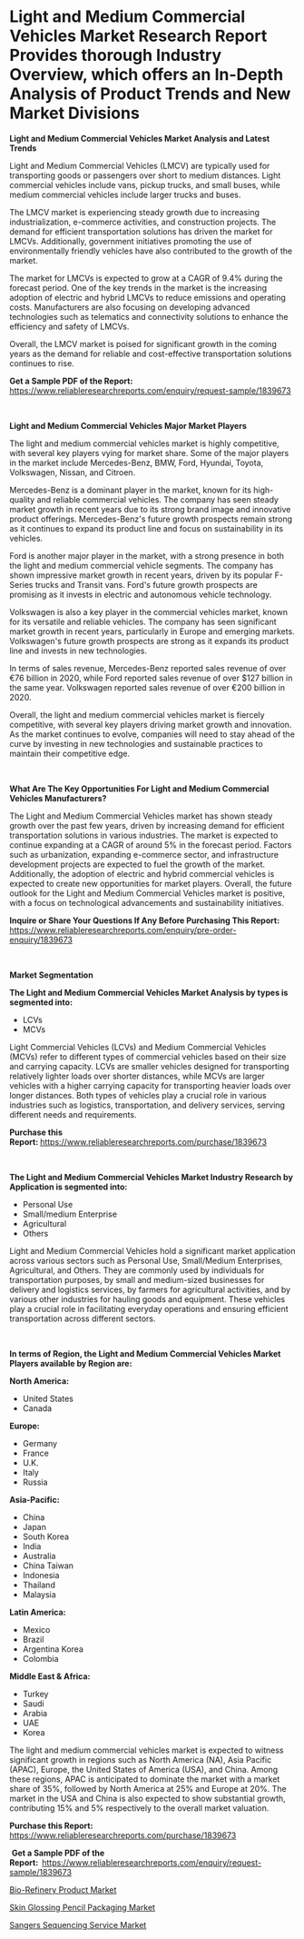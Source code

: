 <p><h1>Light and Medium Commercial Vehicles Market Research Report Provides thorough Industry Overview, which offers an In-Depth Analysis of Product Trends and New Market Divisions</h1></p><p><strong>Light and Medium Commercial Vehicles Market Analysis and Latest Trends</strong></p>
<p><p>Light and Medium Commercial Vehicles (LMCV) are typically used for transporting goods or passengers over short to medium distances. Light commercial vehicles include vans, pickup trucks, and small buses, while medium commercial vehicles include larger trucks and buses.</p><p>The LMCV market is experiencing steady growth due to increasing industrialization, e-commerce activities, and construction projects. The demand for efficient transportation solutions has driven the market for LMCVs. Additionally, government initiatives promoting the use of environmentally friendly vehicles have also contributed to the growth of the market.</p><p>The market for LMCVs is expected to grow at a CAGR of 9.4% during the forecast period. One of the key trends in the market is the increasing adoption of electric and hybrid LMCVs to reduce emissions and operating costs. Manufacturers are also focusing on developing advanced technologies such as telematics and connectivity solutions to enhance the efficiency and safety of LMCVs.</p><p>Overall, the LMCV market is poised for significant growth in the coming years as the demand for reliable and cost-effective transportation solutions continues to rise.</p></p>
<p><strong>Get a Sample PDF of the Report:&nbsp;</strong> <a href="https://www.reliableresearchreports.com/enquiry/request-sample/1839673">https://www.reliableresearchreports.com/enquiry/request-sample/1839673</a></p>
<p>&nbsp;</p>
<p><strong>Light and Medium Commercial Vehicles Major Market Players</strong></p>
<p><p>The light and medium commercial vehicles market is highly competitive, with several key players vying for market share. Some of the major players in the market include Mercedes-Benz, BMW, Ford, Hyundai, Toyota, Volkswagen, Nissan, and Citroen.</p><p>Mercedes-Benz is a dominant player in the market, known for its high-quality and reliable commercial vehicles. The company has seen steady market growth in recent years due to its strong brand image and innovative product offerings. Mercedes-Benz's future growth prospects remain strong as it continues to expand its product line and focus on sustainability in its vehicles.</p><p>Ford is another major player in the market, with a strong presence in both the light and medium commercial vehicle segments. The company has shown impressive market growth in recent years, driven by its popular F-Series trucks and Transit vans. Ford's future growth prospects are promising as it invests in electric and autonomous vehicle technology.</p><p>Volkswagen is also a key player in the commercial vehicles market, known for its versatile and reliable vehicles. The company has seen significant market growth in recent years, particularly in Europe and emerging markets. Volkswagen's future growth prospects are strong as it expands its product line and invests in new technologies.</p><p>In terms of sales revenue, Mercedes-Benz reported sales revenue of over €76 billion in 2020, while Ford reported sales revenue of over $127 billion in the same year. Volkswagen reported sales revenue of over €200 billion in 2020.</p><p>Overall, the light and medium commercial vehicles market is fiercely competitive, with several key players driving market growth and innovation. As the market continues to evolve, companies will need to stay ahead of the curve by investing in new technologies and sustainable practices to maintain their competitive edge.</p></p>
<p>&nbsp;</p>
<p><strong>What Are The Key Opportunities For Light and Medium Commercial Vehicles Manufacturers?</strong></p>
<p><p>The Light and Medium Commercial Vehicles market has shown steady growth over the past few years, driven by increasing demand for efficient transportation solutions in various industries. The market is expected to continue expanding at a CAGR of around 5% in the forecast period. Factors such as urbanization, expanding e-commerce sector, and infrastructure development projects are expected to fuel the growth of the market. Additionally, the adoption of electric and hybrid commercial vehicles is expected to create new opportunities for market players. Overall, the future outlook for the Light and Medium Commercial Vehicles market is positive, with a focus on technological advancements and sustainability initiatives.</p></p>
<p><strong>Inquire or Share Your Questions If Any Before Purchasing This Report:</strong> <a href="https://www.reliableresearchreports.com/enquiry/pre-order-enquiry/1839673">https://www.reliableresearchreports.com/enquiry/pre-order-enquiry/1839673</a></p>
<p>&nbsp;</p>
<p><strong>Market Segmentation</strong></p>
<p><strong>The Light and Medium Commercial Vehicles Market Analysis by types is segmented into:</strong></p>
<p><ul><li>LCVs</li><li>MCVs</li></ul></p>
<p><p>Light Commercial Vehicles (LCVs) and Medium Commercial Vehicles (MCVs) refer to different types of commercial vehicles based on their size and carrying capacity. LCVs are smaller vehicles designed for transporting relatively lighter loads over shorter distances, while MCVs are larger vehicles with a higher carrying capacity for transporting heavier loads over longer distances. Both types of vehicles play a crucial role in various industries such as logistics, transportation, and delivery services, serving different needs and requirements.</p></p>
<p><strong>Purchase this Report:&nbsp;</strong><a href="https://www.reliableresearchreports.com/purchase/1839673">https://www.reliableresearchreports.com/purchase/1839673</a></p>
<p>&nbsp;</p>
<p><strong>The Light and Medium Commercial Vehicles Market Industry Research by Application is segmented into:</strong></p>
<p><ul><li>Personal Use</li><li>Small/medium Enterprise</li><li>Agricultural</li><li>Others</li></ul></p>
<p><p>Light and Medium Commercial Vehicles hold a significant market application across various sectors such as Personal Use, Small/Medium Enterprises, Agricultural, and Others. They are commonly used by individuals for transportation purposes, by small and medium-sized businesses for delivery and logistics services, by farmers for agricultural activities, and by various other industries for hauling goods and equipment. These vehicles play a crucial role in facilitating everyday operations and ensuring efficient transportation across different sectors.</p></p>
<p>&nbsp;</p>
<p><strong>In terms of Region, the Light and Medium Commercial Vehicles Market Players available by Region are:</strong></p>
<p>
    <p> <strong> North America: </strong>
        <ul>
            <li>United States</li>
            <li>Canada</li>
        </ul>
        </p> 
    <p> <strong> Europe: </strong>
        <ul>
            <li>Germany</li>
            <li>France</li>
            <li>U.K.</li>
            <li>Italy</li>
            <li>Russia</li>
        </ul>
        </p> 
    <p> <strong> Asia-Pacific: </strong>
        <ul>
            <li>China</li>
            <li>Japan</li>
            <li>South Korea</li>
            <li>India</li>
            <li>Australia</li>
            <li>China Taiwan</li>
            <li>Indonesia</li>
            <li>Thailand</li>
            <li>Malaysia</li>
        </ul>
        </p> 
    <p> <strong> Latin America: </strong>
        <ul>
            <li>Mexico</li>
            <li>Brazil</li>
            <li>Argentina Korea</li>
            <li>Colombia</li>
        </ul>
        </p> 
    <p> <strong> Middle East & Africa: </strong>
        <ul>
            <li>Turkey</li>
            <li>Saudi</li>
            <li>Arabia</li>
            <li>UAE</li>
            <li>Korea</li>
        </ul>
    </p>
    </p>
<p><p>The light and medium commercial vehicles market is expected to witness significant growth in regions such as North America (NA), Asia Pacific (APAC), Europe, the United States of America (USA), and China. Among these regions, APAC is anticipated to dominate the market with a market share of 35%, followed by North America at 25% and Europe at 20%. The market in the USA and China is also expected to show substantial growth, contributing 15% and 5% respectively to the overall market valuation.</p></p>
<p><strong>Purchase this Report: </strong><a href="https://www.reliableresearchreports.com/purchase/1839673">https://www.reliableresearchreports.com/purchase/1839673</a></p>
<p>&nbsp;<strong>Get a Sample PDF of the Report:&nbsp;&nbsp;</strong><a href="https://www.reliableresearchreports.com/enquiry/request-sample/1839673">https://www.reliableresearchreports.com/enquiry/request-sample/1839673</a></p>
<p><strong></strong></p>
<p><p><a href="https://view.publitas.com/reportprime-1/bio-refinery-product-market-share-market-new-trends-analysis-report-by-type-by-application-by-end-use-by-region-and-segment-forecasts-2023-2030/">Bio-Refinery Product Market</a></p><p><a href="https://view.publitas.com/reportprime-1/skin-glossing-pencil-packaging-market-analysis-and-market-size-global-industry-overview-market-segmentation-and-forecast-2023-to-2030/">Skin Glossing Pencil Packaging Market</a></p><p><a href="https://view.publitas.com/reportprime-1/sangers-sequencing-service-market-research-report-the-key-to-successful-business-strategy-forecasted-for-period-from-2023-2030/">Sangers Sequencing Service Market</a></p></p>